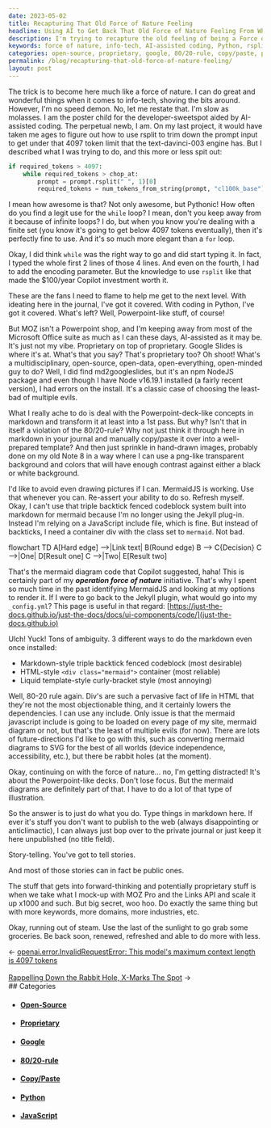 ```yaml
---
date: 2023-05-02
title: Recapturing That Old Force of Nature Feeling
headline: Using AI to Get Back That Old Force of Nature Feeling From When I Was Younger
description: I'm trying to recapture the old feeling of being a Force of Nature I had when younger by harnessing the power of AI-assisted coding. Learn the tricks of using Python and MermaidJS diagrams. Get to the next level with story-telling on your Powerpoint-like decks for MOZ.
keywords: force of nature, info-tech, AI-assisted coding, Python, rsplit, token limit, text-davinci-003 engine, while loop, for loop, Microsoft Office suite, Google Slides, md2googleslides, NodeJS, npm, proprietary, open-source, open-data, open-everything, open-minded, Powerpoint-like concepts, markdown, 80/20-rule, copy/paste, hand-drawn images, Note
categories: open-source, proprietary, google, 80/20-rule, copy/paste, python, javascript
permalink: /blog/recapturing-that-old-force-of-nature-feeling/
layout: post
---
```



The trick is to become here much like a force of nature. I can do great and
wonderful things when it comes to info-tech, shoving the bits around. However,
I'm no speed demon. No, let me restate that. I'm slow as molasses. I am the
poster child for the developer-sweetspot aided by AI-assisted coding. The
perpetual newb, I am. On my last project, it would have taken me ages to figure
out how to use rsplit to trim down the prompt input to get under that 4097
token limit that the text-davinci-003 engine has. But I described what I was
trying to do, and this more or less spit out:

```python
if required_tokens > 4097:
    while required_tokens > chop_at:
        prompt = prompt.rsplit(" ", 1)[0]
        required_tokens = num_tokens_from_string(prompt, "cl100k_base")
```

I mean how awesome is that? Not only awesome, but Pythonic! How often do you
find a legit use for the `while` loop? I mean, don't you keep away from it
because of infinite loops? I do, but when you know you're dealing with a finite
set (you know it's going to get below 4097 tokens eventually), then it's
perfectly fine to use. And it's so much more elegant than a `for` loop.

Okay, I did think `while` was the right way to go and did start typing it. In
fact, I typed the whole first 2 lines of those 4 lines. And even on the fourth,
I had to add the encoding parameter. But the knowledge to use `rsplit` like
that made the $100/year Copilot investment worth it.

These are the fans I need to flame to help me get to the next level. With
ideating here in the journal, I've got it covered. With coding in Python, I've
got it covered. What's left? Well, Powerpoint-like stuff, of course!

But MOZ isn't a Powerpoint shop, and I'm keeping away from most of the
Microsoft Office suite as much as I can these days, AI-assisted as it may be.
It's just not my vibe. Proprietary on top of proprietary. Google Slides is
where it's at. What's that you say? That's proprietary too? Oh shoot! What's a
multidisciplinary, open-source, open-data, open-everything, open-minded guy to
do? Well, I did find md2googleslides, but it's an npm NodeJS package and even
though I have Node v16.19.1 installed (a fairly recent version), I had errors
on the install. It's a classic case of choosing the least-bad of multiple
evils.

What I really ache to do is deal with the Powerpoint-deck-like concepts in
markdown and transform it at least into a 1st pass. But why? Isn't that in
itself a violation of the 80/20-rule? Why not just think it through here in
markdown in your journal and manually copy/paste it over into a well-prepared
template? And then just sprinkle in hand-drawn images, probably done on my old
Note 8 in a way where I can use a png-like transparent background and colors
that will have enough contrast against either a black or white background.

I'd like to avoid even drawing pictures if I can. MermaidJS is working. Use
that whenever you can. Re-assert your ability to do so. Refresh myself. Okay, I
can't use that triple backtick fenced codeblock system built into markdown for
mermaid because I'm no longer using the Jekyll plug-in. Instead I'm relying on
a JavaScript include file, which is fine. But instead of backticks, I need a
container div with the class set to `mermaid`. Not bad.

<div class="mermaid">
flowchart TD
    A[Hard edge] -->|Link text| B(Round edge)
    B --> C{Decision}
    C -->|One| D[Result one]
    C -->|Two| E[Result two]
</div>

That's the mermaid diagram code that Copilot suggested, haha! This is certainly
part of my ***operation force of nature*** initiative. That's why I spent so
much time in the past identifying MermaidJS and looking at my options to render
it. If I were to go back to the Jekyll plugin, what would go into my
`_config.yml`? This page is useful in that regard:
[https://just-the-docs.github.io/just-the-docs/docs/ui-components/code/](just-the-docs.github.io)

Ulch! Yuck! Tons of ambiguity. 3 different ways to do the markdown even once
installed:

- Markdown-style triple backtick fenced codeblock (most desirable)
- HTML-style `<div class="mermaid">` container (most reliable)
- Liquid template-style curly-bracket style (most annoying)

Well, 80-20 rule again. Div's are such a pervasive fact of life in HTML that
they're not the most objectionable thing, and it certainly lowers the
dependencies. I can use any include. Only issue is that the mermaid javascript
include is going to be loaded on every page of my site, mermaid diagram or not,
but that's the least of multiple evils (for now). There are lots of
future-directions I'd like to go with this, such as converting mermaid diagrams
to SVG for the best of all worlds (device independence, accessibility, etc.),
but there be rabbit holes (at the moment).

Okay, continuing on with the force of nature... no, I'm getting distracted!
It's about the Powerpoint-like decks. Don't lose focus. But the mermaid
diagrams are definitely part of that. I have to do a lot of that type of
illustration.  

So the answer is to just do what you do. Type things in markdown here. If ever
it's stuff you don't want to publish to the web (always disappointing or
anticlimactic), I can always just bop over to the private journal or just keep
it here unpublished (no title field).

Story-telling. You've got to tell stories.

And most of those stories can in fact be public ones.

The stuff that gets into forward-thinking and potentially proprietary stuff is
when we take what I mock-up with MOZ Pro and the Links API and scale it up
x1000 and such. But big secret, woo hoo. Do exactly the same thing but with
more keywords, more domains, more industries, etc.

Okay, running out of steam. Use the last of the sunlight to go grab some
groceries. Be back soon, renewed, refreshed and able to do more with less.
















<div class="arrow-links"><div class="post-nav-prev"><span class="arrow">&larr;&nbsp;</span><a href="/blog/openai-error-invalidrequesterror-this-model-s-maximum-context-length-is-4097-tokens/">openai.error.InvalidRequestError: This model's maximum context length is 4097 tokens</a></div> &nbsp; <div class="post-nav-next"><a href="/blog/rappelling-down-the-rabbit-hole-x-marks-the-spot/">Rappelling Down the Rabbit Hole, X-Marks The Spot</a><span class="arrow">&nbsp;&rarr;</span></div></div>
## Categories

<ul>
<li><h4><a href='/open-source/'>Open-Source</a></h4></li>
<li><h4><a href='/proprietary/'>Proprietary</a></h4></li>
<li><h4><a href='/google/'>Google</a></h4></li>
<li><h4><a href='/80-20-rule/'>80/20-rule</a></h4></li>
<li><h4><a href='/copy-paste/'>Copy/Paste</a></h4></li>
<li><h4><a href='/python/'>Python</a></h4></li>
<li><h4><a href='/javascript/'>JavaScript</a></h4></li></ul>